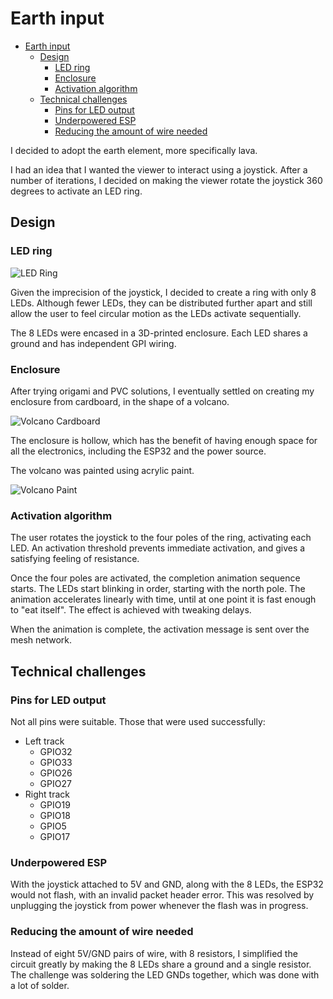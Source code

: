 # Earth input

- [Earth input](#earth-input)
  - [Design](#design)
    - [LED ring](#led-ring)
    - [Enclosure](#enclosure)
    - [Activation algorithm](#activation-algorithm)
  - [Technical challenges](#technical-challenges)
    - [Pins for LED output](#pins-for-led-output)
    - [Underpowered ESP](#underpowered-esp)
    - [Reducing the amount of wire needed](#reducing-the-amount-of-wire-needed)

I decided to adopt the earth element, more specifically lava.

I had an idea that I wanted the viewer to interact using a joystick. After a number of iterations, I decided on making the viewer rotate the joystick 360 degrees to activate an LED ring.

## Design

### LED ring

![LED Ring](./docs/ring.png)

Given the imprecision of the joystick, I decided to create a ring with only 8 LEDs. Although fewer LEDs, they can be distributed further apart and still allow the user to feel circular motion as the LEDs activate sequentially.

The 8 LEDs were encased in a 3D-printed enclosure. Each LED shares a ground and has independent GPI wiring.

### Enclosure

After trying origami and PVC solutions, I eventually settled on creating my enclosure from cardboard, in the shape of a volcano.

![Volcano Cardboard](./docs/volcano_cardboard.png)

The enclosure is hollow, which has the benefit of having enough space for all the electronics, including the ESP32 and the power source.

The volcano was painted using acrylic paint.

![Volcano Paint](./docs/volcano_painted.png)

### Activation algorithm

The user rotates the joystick to the four poles of the ring, activating each LED. An activation threshold prevents immediate activation, and gives a satisfying feeling of resistance.

Once the four poles are activated, the completion animation sequence starts. The LEDs start blinking in order, starting with the north pole. The animation accelerates linearly with time, until at one point it is fast enough to "eat itself". The effect is achieved with tweaking delays.

When the animation is complete, the activation message is sent over the mesh network.

## Technical challenges

### Pins for LED output

Not all pins were suitable. Those that were used successfully:

- Left track
  - GPIO32
  - GPIO33
  - GPIO26
  - GPIO27
- Right track
  - GPIO19
  - GPIO18
  - GPIO5
  - GPIO17

### Underpowered ESP

With the joystick attached to 5V and GND, along with the 8 LEDs, the ESP32 would not flash, with an invalid packet header error. This was resolved by unplugging the joystick from power whenever the flash was in progress.

### Reducing the amount of wire needed

Instead of eight 5V/GND pairs of wire, with 8 resistors, I simplified the circuit greatly by making the 8 LEDs share a ground and a single resistor. The challenge was soldering the LED GNDs together, which was done with a lot of solder.
